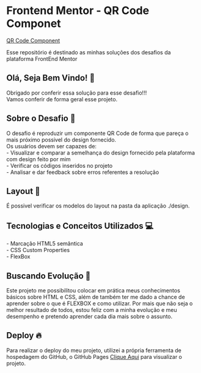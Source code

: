 <!DOCTYPE html>
<html lang="en">
<head>
    <meta charset="UTF-8">
    <meta name="viewport" content="width=device-width, initial-scale=1.0">
    <h1>Frontend Mentor - QR Code Componet</h1>
    <a href="file:///C:/Users/diego/Downloads/qr-code-component-main/qr-code-component-main/index.html" target="_blank">
QR Code Component</a>
    <p>Esse repositório é destinado as minhas soluções dos desafios da plataforma FrontEnd Mentor</p>
    <h2>Olá, Seja Bem Vindo! 👋</h2>
    <p>Obrigado por conferir essa solução para esse desafio!!!<br>Vamos conferir de forma geral esse projeto.</p>
    <h2>Sobre o Desafio 🎯</h2>
    <p>O desafio é reproduzir um componente QR Code de forma que pareça o mais próximo possivel do design fornecido.<br>Os usuários devem ser capazes de:<br>- Visualizar e comparar a semelhança do design fornecido pela plataforma com design feito por mim<br>
        - Verificar os códigos inseridos no projeto<br>
        - Analisar e dar feedback sobre erros referentes a resolução
    <h2>Layout 🎨</h2>
    <p>É possivel verificar os modelos do layout na pasta da aplicação ./design.</p>
    <h2>Tecnologias e Conceitos Utilizados 💻</h2>
    <p>- Marcação HTML5 semântica<br> - CSS Custom Properties<br> - FlexBox</p>
    <h2>Buscando Evolução 🚀</h2>
    <p> Este projeto me possibilitou colocar em prática meus conhecimentos básicos sobre HTML e CSS, além de também ter me dado a chance de aprender sobre o que é FLEXBOX e como utilizar. Por mais que não seja o melhor resultado de todos, estou feliz com a minha evolução e meu desempenho e pretendo aprender cada dia mais sobre o assunto.</p>
    <h2>Deploy 🔥</h2>
    <p>Para realizar o deploy do meu projeto, utilizei a própria ferramenta de hospedagem do GitHub, o GitHub Pages   <a href="https://github.com/hilaryzoia/Frontend-Mentor---Challengers/blob/main/README.md"> Clique Aqui</a> para visualizar o projeto.</p>
</head>
<body>
    
</body>
</html>
